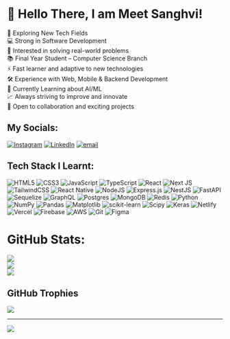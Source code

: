 # 👋 Hello There, I am Meet Sanghvi!

🚀 Exploring New Tech Fields  
💻 Strong in Software Development  
🧠 Interested in solving real-world problems  
📚 Final Year Student – Computer Science Branch  
⚡ Fast learner and adaptive to new technologies  
🛠️ Experience with Web, Mobile & Backend Development  
🤖 Currently Learning about AI/ML  
📈 Always striving to improve and innovate  
🤝 Open to collaboration and exciting projects  


## My Socials:
[![Instagram](https://img.shields.io/badge/Instagram-%23E4405F.svg?logo=Instagram&logoColor=white)](https://instagram.com/relatable_aaadmi) [![LinkedIn](https://img.shields.io/badge/LinkedIn-%230077B5.svg?logo=linkedin&logoColor=white)](https://linkedin.com/in/meet-sanghvi-8a9969270) [![email](https://img.shields.io/badge/Email-D14836?logo=gmail&logoColor=white)](mailto:meetsanghvi2347@gmail.com) 

## Tech Stack I Learnt:

![HTML5](https://img.shields.io/badge/html5-%23E34F26.svg?style=flat&logo=html5&logoColor=white) ![CSS3](https://img.shields.io/badge/css3-%231572B6.svg?style=flat&logo=css3&logoColor=white) ![JavaScript](https://img.shields.io/badge/javascript-%23323330.svg?style=flat&logo=javascript&logoColor=%23F7DF1E) ![TypeScript](https://img.shields.io/badge/typescript-%23007ACC.svg?style=flat&logo=typescript&logoColor=white) ![React](https://img.shields.io/badge/react-%2320232a.svg?style=flat&logo=react&logoColor=%2361DAFB) ![Next JS](https://img.shields.io/badge/Next-black?style=flat&logo=next.js&logoColor=white) ![TailwindCSS](https://img.shields.io/badge/tailwindcss-%2338B2AC.svg?style=flat&logo=tailwind-css&logoColor=white) ![React Native](https://img.shields.io/badge/react_native-%2320232a.svg?style=flat&logo=react&logoColor=%2361DAFB) ![NodeJS](https://img.shields.io/badge/node.js-6DA55F?style=flat&logo=node.js&logoColor=white) ![Express.js](https://img.shields.io/badge/express.js-%23404d59.svg?style=flat&logo=express&logoColor=%2361DAFB) ![NestJS](https://img.shields.io/badge/nestjs-%23E0234E.svg?style=flat&logo=nestjs&logoColor=white) ![FastAPI](https://img.shields.io/badge/FastAPI-005571?style=flat&logo=fastapi) ![Sequelize](https://img.shields.io/badge/Sequelize-52B0E7?style=flat&logo=Sequelize&logoColor=white) ![GraphQL](https://img.shields.io/badge/-GraphQL-E10098?style=flat&logo=graphql&logoColor=white) ![Postgres](https://img.shields.io/badge/postgres-%23316192.svg?style=flat&logo=postgresql&logoColor=white) ![MongoDB](https://img.shields.io/badge/MongoDB-%234ea94b.svg?style=flat&logo=mongodb&logoColor=white) ![Redis](https://img.shields.io/badge/redis-%23DD0031.svg?style=flat&logo=redis&logoColor=white) ![Python](https://img.shields.io/badge/python-3670A0?style=flat&logo=python&logoColor=ffdd54) ![NumPy](https://img.shields.io/badge/numpy-%23013243.svg?style=flat&logo=numpy&logoColor=white) ![Pandas](https://img.shields.io/badge/pandas-%23150458.svg?style=flat&logo=pandas&logoColor=white) ![Matplotlib](https://img.shields.io/badge/Matplotlib-%23ffffff.svg?style=flat&logo=Matplotlib&logoColor=black) ![scikit-learn](https://img.shields.io/badge/scikit--learn-%23F7931E.svg?style=flat&logo=scikit-learn&logoColor=white) ![Scipy](https://img.shields.io/badge/SciPy-%230C55A5.svg?style=flat&logo=scipy&logoColor=%white) ![Keras](https://img.shields.io/badge/Keras-%23D00000.svg?style=flat&logo=Keras&logoColor=white) ![Netlify](https://img.shields.io/badge/netlify-%23000000.svg?style=flat&logo=netlify&logoColor=#00C7B7) ![Vercel](https://img.shields.io/badge/vercel-%23000000.svg?style=flat&logo=vercel&logoColor=white) ![Firebase](https://img.shields.io/badge/firebase-%23039BE5.svg?style=flat&logo=firebase) ![AWS](https://img.shields.io/badge/AWS-%23FF9900.svg?style=flat&logo=amazon-aws&logoColor=white) ![Git](https://img.shields.io/badge/git-%23F05033.svg?style=flat&logo=git&logoColor=white) ![Figma](https://img.shields.io/badge/figma-%23F24E1E.svg?style=flat&logo=figma&logoColor=white)

# GitHub Stats:
![](https://github-readme-stats.vercel.app/api?username=ExploreWithMeet&theme=radical&hide_border=true&include_all_commits=true&count_private=true)<br/>
![](https://nirzak-streak-stats.vercel.app/?user=ExploreWithMeet&theme=radical&hide_border=true)<br/>
![](https://github-readme-stats.vercel.app/api/top-langs/?username=ExploreWithMeet&theme=radical&hide_border=true&include_all_commits=true&count_private=true&layout=compact) 

## GitHub Trophies
![](https://github-profile-trophy.vercel.app/?username=ExploreWithMeet&theme=dracula&no-frame=true&no-bg=false&margin-w=4)

---
[![](https://visitcount.itsvg.in/api?id=ExploreWithMeet&icon=0&color=4)](https://visitcount.itsvg.in)

